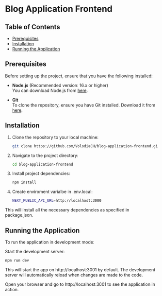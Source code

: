 # Blog Application Frontend

## Table of Contents

- [Prerequisites](#prerequisites)
- [Installation](#installation)
- [Running the Application](#running-the-application)


## Prerequisites

Before setting up the project, ensure that you have the following installed:

- **Node.js** (Recommended version: 16.x or higher)  
  You can download Node.js from [here](https://nodejs.org/).

- **Git**  
  To clone the repository, ensure you have Git installed. Download it from [here](https://git-scm.com/).

## Installation

1. Clone the repository to your local machine:
   ```bash
   git clone https://github.com/VolodiaCH/blog-application-frontend.git
2. Navigate to the project directory:
   ```bash
   cd blog-application-frontend
3. Install project dependencies:
   ```bash
   npm install
4. Create enviroment varialbe in .env.local:
   ```bash
   NEXT_PUBLIC_API_URL=http://localhost:3000

This will install all the necessary dependencies as specified in package.json.

## Running the Application
To run the application in development mode:

Start the development server:
   ```bash
   npm run dev
   ```
This will start the app on http://localhost:3001 by default. The development server will automatically reload when changes are made to the code.

Open your browser and go to http://localhost:3001 to see the application in action.
